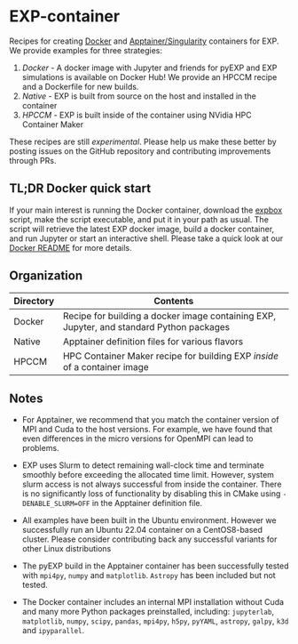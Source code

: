 # EXP-container

Recipes for creating [Docker](https://www.docker.com/get-started/)
and [Apptainer/Singularity](https://apptainer.org) containers for
EXP.  We provide examples for three strategies:
1. *Docker* - A docker image with Jupyter and friends for pyEXP and
   EXP simulations is available on Docker Hub!  We provide an HPCCM
   recipe and a Dockerfile for new builds.
2. *Native* - EXP is built from source on the host and installed in
   the container
3. *HPCCM* - EXP is built inside of the container using NVidia HPC
   Container Maker

These recipes are still _experimental_.  Please help us make these
better by posting issues on the GitHub repository and contributing
improvements through PRs.

## TL;DR Docker quick start

If your main interest is running the Docker container, download the
[expbox](/Docker/expbox) script, make the script executable, and put
it in your path as usual.  The script will retrieve the latest EXP
docker image, build a docker container, and run Jupyter or start an
interactive shell.  Please take a quick look at our [Docker
README](/Docker/README.md) for more details.

## Organization

| Directory    | Contents |
| ---          | ---      |
| Docker       | Recipe for building a docker image containing EXP, Jupyter, and standard Python packages |
| Native       | Apptainer definition files for various flavors |
| HPCCM        | HPC Container Maker recipe for building EXP *inside* of a container image |

## Notes

- For Apptainer, we recommend that you match the container version of
  MPI and Cuda to the host versions.  For example, we have found that
  even differences in the micro versions for OpenMPI can lead to
  problems.

- EXP uses Slurm to detect remaining wall-clock time and terminate
  smoothly before exceeding the allocated time limit.  However, system
  slurm access is not always successful from inside the container.
  There is no significantly loss of functionality by disabling this in
  CMake using `-DENABLE_SLURM=OFF` in the Apptainer definition file.

- All examples have been built in the Ubuntu environment.  However we
  successfully run an Ubuntu 22.04 container on a CentOS8-based
  cluster.  Please consider contributing back any successful variants
  for other Linux distributions

- The pyEXP build in the Apptainer container has been successfully
  tested with `mpi4py`, `numpy` and `matplotlib`.  `Astropy` has been
  included but not tested.
  
- The Docker container includes an internal MPI installation without
  Cuda and many more Python packages preinstalled, including:
  `jupyterlab`, `matplotlib`, `numpy`, `scipy`, `pandas`, `mpi4py`,
  `h5py`, `pyYAML`, `astropy`, `galpy`, `k3d` and `ipyparallel`.
